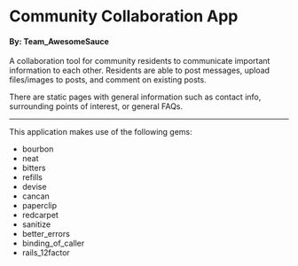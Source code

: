 # Community Collaboration App
#### By: Team_AwesomeSauce

A collaboration tool for community residents to communicate important information
to each other. Residents are able to post messages, upload files/images to posts,
and comment on existing posts.

There are static pages with general information such as contact info, surrounding
points of interest, or general FAQs.

************************************************

This application makes use of the following gems:

* bourbon
* neat
* bitters
* refills
* devise
* cancan
* paperclip
* redcarpet
* sanitize
* better_errors
* binding_of_caller
* rails_12factor
